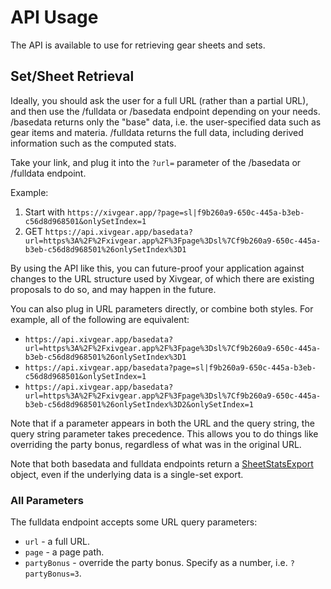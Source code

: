 # API Usage

The API is available to use for retrieving gear sheets and sets.

## Set/Sheet Retrieval

Ideally, you should ask the user for a full URL (rather than a partial URL), and then use the
/fulldata or /basedata endpoint depending on your needs. /basedata returns only the "base" data, i.e. the user-specified
data such as gear items and materia. /fulldata returns the full data, including derived information such as the computed
stats.

Take your link, and plug it into the `?url=` parameter of the /basedata or /fulldata endpoint.

Example:

1. Start with `https://xivgear.app/?page=sl|f9b260a9-650c-445a-b3eb-c56d8d968501&onlySetIndex=1`
2. GET `https://api.xivgear.app/basedata?url=https%3A%2F%2Fxivgear.app%2F%3Fpage%3Dsl%7Cf9b260a9-650c-445a-b3eb-c56d8d968501%26onlySetIndex%3D1`

By using the API like this, you can future-proof your application against changes to the URL structure used by Xivgear,
of which there are existing proposals to do so, and may happen in the future.

You can also plug in URL parameters directly, or combine both styles. For example,
all of the following are equivalent:

- `https://api.xivgear.app/basedata?url=https%3A%2F%2Fxivgear.app%2F%3Fpage%3Dsl%7Cf9b260a9-650c-445a-b3eb-c56d8d968501%26onlySetIndex%3D1`
- `https://api.xivgear.app/basedata?page=sl|f9b260a9-650c-445a-b3eb-c56d8d968501&onlySetIndex=1`
- `https://api.xivgear.app/basedata?url=https%3A%2F%2Fxivgear.app%2F%3Fpage%3Dsl%7Cf9b260a9-650c-445a-b3eb-c56d8d968501%26onlySetIndex%3D2&onlySetIndex=1`

Note that if a parameter appears in both the URL and the query string, the query string parameter takes precedence. This
allows you to do things like overriding the party bonus, regardless of what was in the original URL.

Note that both basedata and fulldata endpoints return a [SheetStatsExport](https://xivgear.app/docs/interfaces/_xivgear_xivmath.geartypes.SheetStatsExport.html) object, even if the underlying data is a single-set export.

### All Parameters

The fulldata endpoint accepts some URL query parameters:
- `url` - a full URL.
- `page` - a page path.
- `partyBonus` - override the party bonus. Specify as a number, i.e. `?partyBonus=3`.